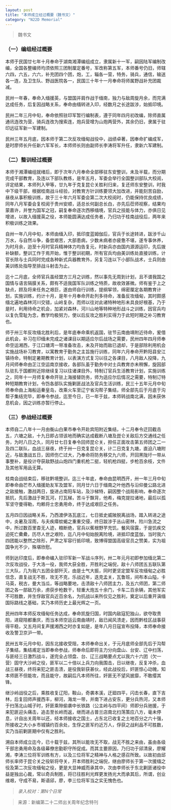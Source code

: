 ```yaml
---
layout: post
title: "本师成立经过概要（魏书文）"
category: "N22D Memorial"
---
```


> 魏书文

### （一）编组经过概要

本师于民国廿七年十月奉命于湖南湘潭编组成立，隶属新十一军，嗣因陆军编制改编，全国各整编师均须依照三团制厘定番号，军改称第五军，本师番号仍旧，师辖六四，六五，六六，补充团四个团，炮，工，辎各一营，特务，骑兵，通信，输送各一连，及卫生队、野战医院各一，民国三十年十一月奉命将师属野战补充团裁减。

民卅一年春，奉命入缅援英，与盟国并肩作战于缅南，独力与敌周旋月余，而完满达成任务，后复因战略关系，奉命由缅转进入印，经数月之长途跋涉，始抵印境。

民卅二年三月中旬，奉命依照驻印军暂行编制表，遵于同年四月初改编，除师直属通讯连改为营，骑兵连改为搜索连，炮兵营增为山炮两营外，其余仍旧，隶属于驻印远征军新一军建制。

民卅三年五月底，因本师于第二次反攻缅甸战役中，战绩卓著，因奉命扩编成军，是时廖师长升任新六军军长，本师师长则由副师长李涛将军升任，隶新六军建制。

### （二）整训经过概要
本师于湘潭编组就绪后，即于次年六月奉命全部移驻东安整训，未及半载，而分期完成干部教育，及连以下部队教练，是年五月，军委会举行全国整训部队大校阅，评定结果，本师列入甲等，廿九年于克复昆仑关胜利归来，复还师东安整训，时我中下级干部，根据桂南战斗经验，对教育方针训练要领大加改进，并能刻苦自励，昼夜从事积极训练，故于三十年六月军委会第二次大校阅时，仍能保持优良成绩，同年八月军委会复校阅于贵州安顺，适总长何副总长白，亦先后莅师视察，结果均蒙嘉许，并誉为国军之冠，嗣复奉命逐次西移缅境，官兵之技能与体力，亦俱日见增进，以故入缅援英之役，本师能圆满达成任务者，乃归功于桂南战役后，两年来积极训练之效果。

自卅一年八月中旬，本师由缅入印，抵印度蓝姆伽后，官兵于长途转进，跋涉千山万水，与自然斗争，备尝艰苦，大部患病，少数未病者亦疲惫不堪，遂专事休养，为时月余，迨至十月时官兵精神体力均告复元，时新兵亦由国内源源运印，先后拨补缺额，整训工作于焉开始，惟于整训初期，所有官兵均由美训练处直接训练，计官长除与士兵同时完成各种新式兵器教育外，另复习连以下小部队战术，士兵则由美训练处指导至排战斗射击为止。

迄十二月底，全师官兵虽经盟方三月之训练，然以事先无周到计划，且不谱我国之国情与语言隔膜关系，颇有不适我国军队训练之特质，故收效甚微。师有鉴于上之缺点，顾及将来任务之艰巨，遂由师自行训练，提纲挈领，绵密厘定各期教育计划，实施训练，约计十月，是年十月奉命开赴列多待命，准备反攻缅甸，其时颇感缅北遍地森林河川交错，山岭复杂，而师以往对此诸特种地形未具良好根基，乃于是时，利用待命之机会，加紧对森林，河川山地等特种地形战斗之训练，因官兵均以复仇雪耻为念，教学均极努力，使以后反攻之胜利实得力于此短时期之补习教育也。

师于卅三年反攻缅北胜利后，是年底奉命乘机返国，驻节云南曲靖附近待命，爰借此机会，补习在印缅未完成之诸课目以期适应尔后战场之需要，民卅四年四月师奉命空运湘西，于江口塘湾一带准备攻击，未及开始而敌已退却，于是部除利用机会实施战场补习教育，以寓教育于勤务之主旨施行训练，同年六月奉命开黔阳县安江镇待命，特制定暑期教育计划，以表演方式复习以往之各课目，八月敌人投降，九月间师奉命由芷江空运南京接收，各部队虽于勤务中对士兵教育亦未稍懈，旋因部队驻扎于国都附近除继续复习以往诸课目外，特制订官兵生活教育计划，实施训练之，同年十一月师复奉命开驻上海接替防务，师为适应尔后情况之需要，特制订特种短期教育计划，令饬各部队实施剿匪战法及官兵生活训练，民三十五年元月中旬师奉命由上海船运秦皇岛，改乘火车至辽宁省沟帮子集结，师全部先后于月底于沟帮子集结完毕，即奉令参战，迄至今日，已一年于兹，本师转战南北满，因未获休息机会，因之训练亦暂行停止。

### （三）参战经过概要
本师自二八年十一月由衡山白果市奉令开赴宾阳附近集结，十二月奉令迂回截击五，六塘之敌，十九日即占领该地而确实达成截断八塘及崑仑关敌后方交通线之任务，为时八日之久，同月廿七日复奉令回师昆仑关，担任正面攻击第五师团之二一及四二联队，血战三昼夜，终于卅一日克复昆仑关，计二日克复九塘，直迫八塘附近，与敌激战五日，因师伤亡过大，乃奉命将防务移交九六师，开回黑陇圩一带从事整补，是役计夺获敌野战山炮四门重机枪二挺，轻机枪四挺，步枪百余枝，文件及其他军用品无算。

桂南会战结束后，移驻黔境整训，迄三十年底，奉命由昆明西开，卅一年三月中旬即奉命由芒市入缅援助友军及盟军，同月廿六日于缅南之叶他西与沿仰曼公路北进之敌接触，激战两日，旋进占南阳车站，及沙梯特，嗣因整个战局影响，奉命逐次抵抗，先后激战于斯瓦河，打瓦梯，苦斗于飘背，他希，梅克提拉诸地，最后以孤军坚守曼得勒，均赖将士忠勇用命，终于达成艰巨之任务。

五月四日因战略关系，乃西渡伊洛瓦底江，七日抵史威陂脱离战场，踏入转进之途中，炎暑及淫雨，与夫疾瘴蚊蝎之重重交侵，终日跋涉于丛山密林，险川急流之中，所过数百里杳无人迹，粮断绝，官兵以蕉根野芋充饥，餐风宿露，于是饥疾交迫死亡纍纍，历尽人世之艰险，迄八月中旬始脱离险境，进抵印度蓝伽，当时我六四团能以整然之除形，严肃之军容行抵印境，致博得盟国高级官员之赞美，实为祖国争光不少，殊堪欣慰。

师到达印度后，即奉命编入驻印军新一军战斗序列，卅二年元月初即参加缅北第二次反攻战役，于大洛一役，我师大获全胜，开胜利之端倪，敌十八师团五五联队第三大队，几为我六五团全部歼灭，由是士气大振，同时更坚定盟军反攻缅甸之必胜信念，直复战无不胜，攻无不克，乐战近年，迭克孟关，瓦鲁班，间布本山隘，卡马英，税古，曼大当瓜，等战略要地，击溃敌十八师团主力，及五六师团，第二师团之各一部敌万余，虏获步枪数干，轻重大炮五十余门，卡车二百余辆，其他军实不可胜数，并生俘敌官兵近百余名，为抗战以来所仅见之胜利，奠定以后重开滇缅国际路线之基础，实乃本师历史上最光辉之一页。

民卅四年本师反攻缅甸任务达成，奉命凯旋归国，时国内敌寇犯独山，欲夺取贵阳，进窥陪都重庆，而当本师空运云南曲靖时，敌已闻风溃走，因而黔桂区战事获得平稳，又五月间复声援湘西之时亦复如是，是年八月日寇宣布投降，本师奉命接收及警卫京沪一带。

民卅五年元月中旬，因东北接收受阻，本师奉命出关，于元月底师全部先后于沟帮子集结，集结甫定当即奉命参战，师奉命后即将主力分向盘山、台安、辽中扫荡，与匪经三日激烈战斗，遂完全占领盘、台、辽三战略要点尤以我六十六团（欠一营）固守大沙岭之役，匪军以二十倍以上兵力向我围击，日以继夜，反复冲杀，血战三昼夜，终将来犯之匪击溃，是役我斩获甚伙，经此战役后，奸匪惊心动魄，知本师匪不但能攻，而且能守，故嗣后凡本师所往，奸匪无不望风披靡，不敢缨其锋。

继沙岭战役之后，乘胜收复辽阳，鞍山，奇袭本溪，迂廻四平，闪击长春，直下吉林，后复回师声援西丰，柳河，海龙一带，并南下进占安东，更分兵热河，又本师于扫荡北山城子时，奸匪乘隙偷袭中长铁路（公主岭与四平间）师即分兵驰援，于来犯匪迎头痛击，追击至长岭而返，继而进占普兰店南北扫荡策应八方，毫未停息，计自出关周年以还，经本师接收之国土，占东北已收复之土地百分之六十强，所接收之大小乡市城镇约百余处，生俘之匪军约近万人，俘获之战利品不可胜数，实乃当前剿匪期中仅有之胜利。

溯自本师成立迄今，已十载于兹，其所以能攻无不取，战无不胜之来由，虽由各级干部忠勇用命及各级幕僚忠勤职守所促成。而其主要原因，乃归功于邱清泉，廖耀湘，李涛三位将军训练有方，以及三位将军之精神与人格之感召所致。以故初由邱师长率师于昆仑关之役斩将夺关，开本师胜利之端倪，继由廖师长于第一次援缅之役及第二次反攻缅甸之役，更是大显神威而承其中，次由李师长于东北剿匪诸役中益是独出心裁，常以奇兵制胜，将已往胜利光辉更发扬光大而承其后，所谓，创业维艰，守成不易，斯语邱，廖，李三位将军当之实无愧色也。

> *录入校对：第N个日常*

> 来源：新编第二十二师出关周年纪念特刊

